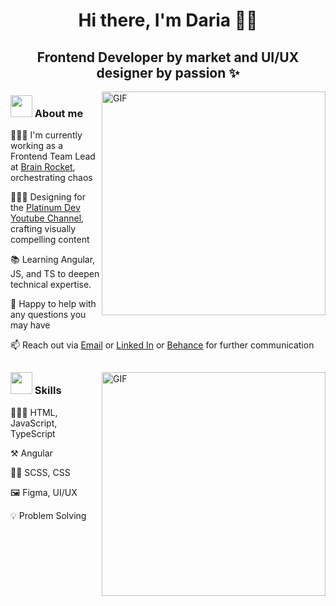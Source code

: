 <h1 align="center">Hi there, I'm Daria 🖖🏻</h1>

<h2 align="center">Frontend Developer by market and UI/UX designer by passion ✨</h2>

<img alt="GIF" align="right" src="https://i.pinimg.com/originals/a6/42/72/a6427290d97d92343223643614c8ef80.gif" width="358" />

<h3 align="left"><img src="https://lordicon.com/icons/wired/gradient/1957-maneki-cat.gif" width="35"> About me</h3>

<p align="left">👩🏻‍💻 I'm currently working as a Frontend Team Lead at <a href="https://www.brainrocket.com/" target="blank">Brain Rocket</a>, orchestrating chaos</p>

<p align="left">🧚🏻‍♀️ Designing for the <a href="https://www.youtube.com/c/platinumtechtalks" target="blank">Platinum Dev Youtube Channel</a>, crafting visually compelling content</p>

<p align="left">📚 Learning Angular, JS, and TS to deepen technical expertise.</p>

<p align="left">💬 Happy to help with any questions you may have </strong></p>

<p align="left">📫 Reach out via
  <a href="mailto:dariawebpro@gmail.com" target="blank">Email</a> or 
  <a href="https://linkedin.com/in/darianabatova" target="blank">Linked In</a> or 
  <a href="https://www.behance.net/dariathehuman" target="blank">Behance</a> for further communication
</p>

<h2></h2>

<img align="right" alt="GIF" src="https://debel.github.io/juggling/images/js-fail.gif" width="358" />

<h3 align="left"><img src="https://assets-global.website-files.com/5b6106c192c3f985a0cb3273/5bfebd7decaab406f4c7face_process_icons_morph_loop.gif" width="35"> Skills</h3>

👩🏻‍💻 HTML, JavaScript, TypeScript

⚒ Angular

💃🏻 SCSS, CSS

🖼 Figma, UI/UX

💡 Problem Solving
